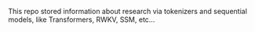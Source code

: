 This repo stored information about research via tokenizers and sequential models, like Transformers, RWKV, SSM, etc...
